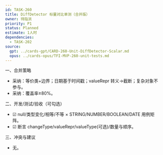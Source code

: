 ```yaml
---
id: TASK-260
title: DiffDetector 标量对比单测（合并版）
owner: 待指派
priority: P1
status: Planned
estimate: 1人时
dependencies:
  - TASK-202
source:
  gpt: ../cards-gpt/CARD-260-Unit-DiffDetector-Scalar.md
  opus: ../cards-opus/TFI-MVP-260-unit-tests.md
---
```


一、合并策略
- 采纳：等价类+边界；日期基于时间戳；valueRepr 转义→截断；复杂对象不参与。
- 采纳：覆盖率≥80%。

二、开发/测试/验收（可勾选）
- ☑ null/类型变化/相等/不等 × STRING/NUMBER/BOOLEAN/DATE 用例矩阵。
- ☑ 断言 changeType/valueRepr/valueType(可选)/数量与顺序。

三、冲突与建议
- 无。

